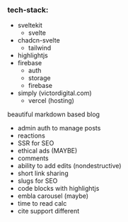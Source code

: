 ### tech-stack:
- sveltekit
	- svelte
- chadcn-svelte
	- tailwind
- highlightjs
- firebase
	- auth
	- storage
	- firebase
- simply (victordigital.com)
	- vercel (hosting)

beautiful markdown based blog
- admin auth to manage posts
- reactions
- SSR for SEO
- ethical ads (MAYBE)
- comments
- ability to add edits (nondestructive)
- short link sharing
- slugs for SEO
- code blocks with highlightjs
- embla carousel (maybe)
- time to read calc
- cite support different 